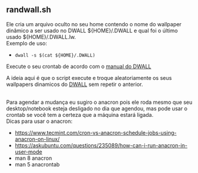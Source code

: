 ## randwall.sh
Ele cria um arquivo oculto no seu home contendo o nome do wallpaper dinâmico a ser usado no DWALL \${HOME}/.DWALL e qual foi o último usado \${HOME}/.DWALL.lw. <br />
Exemplo de uso: <br />
- `dwall -s $(cat ${HOME}/.DWALL)`

Execute o seu crontab de acordo com o [manual do DWALL](https://github.com/adi1090x/dynamic-wallpaper#setup-cron-job)


A ideia aqui &eacute; que o script execute e troque aleatoriamente os seus wallpapers dinamicos do [DWALL](https://github.com/adi1090x/dynamic-wallpaper) sem repetir o anterior.
<br /><br />

Para agendar a mudan&ccedil;a eu sugiro o anacron pois ele roda mesmo que seu desktop/notebook esteja desligado no dia que agendou, mas pode usar o crontab se voc&ecirc; tem a certeza que a m&aacute;quina estar&aacute; ligada. <br />
Dicas para usar o anacron: <br />
* https://www.tecmint.com/cron-vs-anacron-schedule-jobs-using-anacron-on-linux/
* https://askubuntu.com/questions/235089/how-can-i-run-anacron-in-user-mode
* man 8 anacron
* man 5 anacrontab


